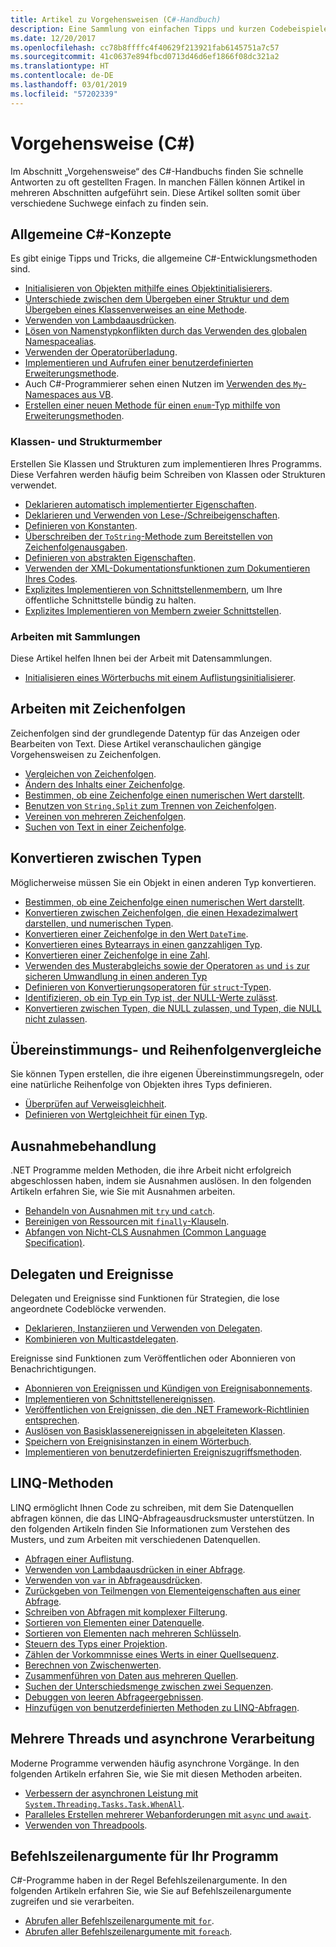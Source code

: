 ```yaml
---
title: Artikel zu Vorgehensweisen (C#-Handbuch)
description: Eine Sammlung von einfachen Tipps und kurzen Codebeispielen
ms.date: 12/20/2017
ms.openlocfilehash: cc78b8ffffc4f40629f213921fab6145751a7c57
ms.sourcegitcommit: 41c0637e894fbcd0713d46d6ef1866f08dc321a2
ms.translationtype: HT
ms.contentlocale: de-DE
ms.lasthandoff: 03/01/2019
ms.locfileid: "57202339"
---
```

# <a name="how-to-c"></a>Vorgehensweise (C#)

Im Abschnitt „Vorgehensweise“ des C#-Handbuchs finden Sie schnelle Antworten zu oft gestellten Fragen. In manchen Fällen können Artikel in mehreren Abschnitten aufgeführt sein. Diese Artikel sollten somit über verschiedene Suchwege einfach zu finden sein. 

## <a name="general-c-concepts"></a>Allgemeine C#-Konzepte

Es gibt einige Tipps und Tricks, die allgemeine C#-Entwicklungsmethoden sind.

- [Initialisieren von Objekten mithilfe eines Objektinitialisierers](../programming-guide/classes-and-structs/how-to-initialize-objects-by-using-an-object-initializer.md).
- [Unterschiede zwischen dem Übergeben einer Struktur und dem Übergeben eines Klassenverweises an eine Methode](../programming-guide/classes-and-structs/how-to-know-the-difference-passing-a-struct-and-passing-a-class-to-a-method.md).
- [Verwenden von Lambdaausdrücken](../programming-guide/statements-expressions-operators/how-to-use-lambda-expressions-outside-linq.md).
- [Lösen von Namenstypkonflikten durch das Verwenden des globalen Namespacealias](../programming-guide/namespaces/how-to-use-the-global-namespace-alias.md).
- [Verwenden der Operatorüberladung](../language-reference/keywords/operator.md).
- [Implementieren und Aufrufen einer benutzerdefinierten Erweiterungsmethode](../programming-guide/classes-and-structs/how-to-implement-and-call-a-custom-extension-method.md).
- Auch C#-Programmierer sehen einen Nutzen im [Verwenden des `My`-Namespaces aus VB](../programming-guide/namespaces/how-to-use-the-my-namespace.md).
- [Erstellen einer neuen Methode für einen `enum`-Typ mithilfe von Erweiterungsmethoden](../programming-guide/classes-and-structs/how-to-create-a-new-method-for-an-enumeration.md).

### <a name="class-and-struct-members"></a>Klassen- und Strukturmember

Erstellen Sie Klassen und Strukturen zum implementieren Ihres Programms. Diese Verfahren werden häufig beim Schreiben von Klassen oder Strukturen verwendet.

- [Deklarieren automatisch implementierter Eigenschaften](../programming-guide/classes-and-structs/how-to-implement-a-lightweight-class-with-auto-implemented-properties.md).
- [Deklarieren und Verwenden von Lese-/Schreibeigenschaften](../programming-guide/classes-and-structs/how-to-declare-and-use-read-write-properties.md).
- [Definieren von Konstanten](../programming-guide/classes-and-structs/how-to-define-constants.md).
- [Überschreiben der `ToString`-Methode zum Bereitstellen von Zeichenfolgenausgaben](../programming-guide/classes-and-structs/how-to-override-the-tostring-method.md).
- [Definieren von abstrakten Eigenschaften](../programming-guide/classes-and-structs/how-to-define-abstract-properties.md).
- [Verwenden der XML-Dokumentationsfunktionen zum Dokumentieren Ihres Codes](../programming-guide/xmldoc/how-to-use-the-xml-documentation-features.md).
- [Explizites Implementieren von Schnittstellenmembern](../programming-guide/interfaces/how-to-explicitly-implement-interface-members.md), um Ihre öffentliche Schnittstelle bündig zu halten.
- [Explizites Implementieren von Membern zweier Schnittstellen](../programming-guide/interfaces/how-to-explicitly-implement-members-of-two-interfaces.md).

### <a name="working-with-collections"></a>Arbeiten mit Sammlungen

Diese Artikel helfen Ihnen bei der Arbeit mit Datensammlungen.

- [Initialisieren eines Wörterbuchs mit einem Auflistungsinitialisierer](../programming-guide/classes-and-structs/how-to-initialize-a-dictionary-with-a-collection-initializer.md).

## <a name="working-with-strings"></a>Arbeiten mit Zeichenfolgen

Zeichenfolgen sind der grundlegende Datentyp für das Anzeigen oder Bearbeiten von Text. Diese Artikel veranschaulichen gängige Vorgehensweisen zu Zeichenfolgen.

- [Vergleichen von Zeichenfolgen](compare-strings.md).
- [Ändern des Inhalts einer Zeichenfolge](modify-string-contents.md).
- [Bestimmen, ob eine Zeichenfolge einen numerischen Wert darstellt](../programming-guide/strings/how-to-determine-whether-a-string-represents-a-numeric-value.md).
- [Benutzen von `String.Split` zum Trennen von Zeichenfolgen](parse-strings-using-split.md).
- [Vereinen von mehreren Zeichenfolgen](concatenate-multiple-strings.md).
- [Suchen von Text in einer Zeichenfolge](search-strings.md).

## <a name="convert-between-types"></a>Konvertieren zwischen Typen

Möglicherweise müssen Sie ein Objekt in einen anderen Typ konvertieren.

- [Bestimmen, ob eine Zeichenfolge einen numerischen Wert darstellt](../programming-guide/strings/how-to-determine-whether-a-string-represents-a-numeric-value.md).
- [Konvertieren zwischen Zeichenfolgen, die einen Hexadezimalwert darstellen, und numerischen Typen](../programming-guide/types/how-to-convert-between-hexadecimal-strings-and-numeric-types.md).
- [Konvertieren einer Zeichenfolge in den Wert `DateTime`](../../standard/base-types/parsing-datetime.md).
- [Konvertieren eines Bytearrays in einen ganzzahligen Typ](../programming-guide/types/how-to-convert-a-byte-array-to-an-int.md).
- [Konvertieren einer Zeichenfolge in eine Zahl](../programming-guide/types/how-to-convert-a-string-to-a-number.md).
- [Verwenden des Musterabgleichs sowie der Operatoren `as` und `is` zur sicheren Umwandlung in einen anderen Typ](../how-to/safely-cast-using-pattern-matching-is-and-as-operators.md)
- [Definieren von Konvertierungsoperatoren für `struct`-Typen](../programming-guide/statements-expressions-operators/how-to-implement-user-defined-conversions-between-structs.md).
- [Identifizieren, ob ein Typ ein Typ ist, der NULL-Werte zulässt](../programming-guide/nullable-types/how-to-identify-a-nullable-type.md).
- [Konvertieren zwischen Typen, die NULL zulassen, und Typen, die NULL nicht zulassen](../programming-guide/nullable-types/using-nullable-types.md#conversion-from-a-nullable-type-to-an-underlying-type).

## <a name="equality-and-ordering-comparisons"></a>Übereinstimmungs- und Reihenfolgenvergleiche

Sie können Typen erstellen, die ihre eigenen Übereinstimmungsregeln, oder eine natürliche Reihenfolge von Objekten ihres Typs definieren.

- [Überprüfen auf Verweisgleichheit](../programming-guide/statements-expressions-operators/how-to-test-for-reference-equality-identity.md).
- [Definieren von Wertgleichheit für einen Typ](../programming-guide/statements-expressions-operators/how-to-define-value-equality-for-a-type.md).

## <a name="exception-handling"></a>Ausnahmebehandlung

.NET Programme melden Methoden, die ihre Arbeit nicht erfolgreich abgeschlossen haben, indem sie Ausnahmen auslösen. In den folgenden Artikeln erfahren Sie, wie Sie mit Ausnahmen arbeiten.

- [Behandeln von Ausnahmen mit `try` und `catch`](../programming-guide/exceptions/how-to-handle-an-exception-using-try-catch.md).
- [Bereinigen von Ressourcen mit `finally`-Klauseln](../programming-guide/exceptions/how-to-execute-cleanup-code-using-finally.md).
- [Abfangen von Nicht-CLS Ausnahmen (Common Language Specification)](../programming-guide/exceptions/how-to-catch-a-non-cls-exception.md).

## <a name="delegates-and-events"></a>Delegaten und Ereignisse

Delegaten und Ereignisse sind Funktionen für Strategien, die lose angeordnete Codeblöcke verwenden.

- [Deklarieren, Instanziieren und Verwenden von Delegaten](../programming-guide/delegates/how-to-declare-instantiate-and-use-a-delegate.md).
- [Kombinieren von Multicastdelegaten](../programming-guide/delegates/how-to-combine-delegates-multicast-delegates.md).

Ereignisse sind Funktionen zum Veröffentlichen oder Abonnieren von Benachrichtigungen.

- [Abonnieren von Ereignissen und Kündigen von Ereignisabonnements](../programming-guide/events/how-to-subscribe-to-and-unsubscribe-from-events.md).
- [Implementieren von Schnittstellenereignissen](../programming-guide/events/how-to-implement-interface-events.md).
- [Veröffentlichen von Ereignissen, die den .NET Framework-Richtlinien entsprechen](../programming-guide/events/how-to-publish-events-that-conform-to-net-framework-guidelines.md).
- [Auslösen von Basisklassenereignissen in abgeleiteten Klassen](../programming-guide/events/how-to-raise-base-class-events-in-derived-classes.md).
- [Speichern von Ereignisinstanzen in einem Wörterbuch](../programming-guide/events/how-to-use-a-dictionary-to-store-event-instances.md).
- [Implementieren von benutzerdefinierten Ereigniszugriffsmethoden](../programming-guide/events/how-to-implement-custom-event-accessors.md).

## <a name="linq-practices"></a>LINQ-Methoden

LINQ ermöglicht Ihnen Code zu schreiben, mit dem Sie Datenquellen abfragen können, die das LINQ-Abfrageausdrucksmuster unterstützen. In den folgenden Artikeln finden Sie Informationen zum Verstehen des Musters, und zum Arbeiten mit verschiedenen Datenquellen.

- [Abfragen einer Auflistung](../programming-guide/concepts/linq/how-to-query-an-arraylist-with-linq.md).
- [Verwenden von Lambdaausdrücken in einer Abfrage](../programming-guide/statements-expressions-operators/how-to-use-lambda-expressions-in-a-query.md).
- [Verwenden von `var` in Abfrageausdrücken](../programming-guide/classes-and-structs/how-to-use-implicitly-typed-local-variables-and-arrays-in-a-query-expression.md).
- [Zurückgeben von Teilmengen von Elementeigenschaften aus einer Abfrage](../programming-guide/classes-and-structs/how-to-return-subsets-of-element-properties-in-a-query.md).
- [Schreiben von Abfragen mit komplexer Filterung](../programming-guide/concepts/linq/how-to-write-queries-with-complex-filtering.md).
- [Sortieren von Elementen einer Datenquelle](../programming-guide/concepts/linq/how-to-sort-elements.md).
- [Sortieren von Elementen nach mehreren Schlüsseln](../programming-guide/concepts/linq/how-to-sort-elements-on-multiple-keys.md).
- [Steuern des Typs einer Projektion](../programming-guide/concepts/linq/how-to-control-the-type-of-a-projection.md).
- [Zählen der Vorkommnisse eines Werts in einer Quellsequenz](../programming-guide/concepts/linq/how-to-count-occurrences-of-a-word-in-a-string-linq.md).
- [Berechnen von Zwischenwerten](../programming-guide/concepts/linq/how-to-calculate-intermediate-values.md).
- [Zusammenführen von Daten aus mehreren Quellen](../programming-guide/concepts/linq/how-to-populate-object-collections-from-multiple-sources-linq.md).
- [Suchen der Unterschiedsmenge zwischen zwei Sequenzen](../programming-guide/concepts/linq/how-to-find-the-set-difference-between-two-lists-linq.md).
- [Debuggen von leeren Abfrageergebnissen](../programming-guide/concepts/linq/how-to-debug-empty-query-results-sets.md).
- [Hinzufügen von benutzerdefinierten Methoden zu LINQ-Abfragen](../programming-guide/concepts/linq/how-to-add-custom-methods-for-linq-queries.md).

## <a name="multiple-threads-and-async-processing"></a>Mehrere Threads und asynchrone Verarbeitung

Moderne Programme verwenden häufig asynchrone Vorgänge. In den folgenden Artikeln erfahren Sie, wie Sie mit diesen Methoden arbeiten.

- [Verbessern der asynchronen Leistung mit `System.Threading.Tasks.Task.WhenAll`](../programming-guide/concepts/async/how-to-extend-the-async-walkthrough-by-using-task-whenall.md).
- [Paralleles Erstellen mehrerer Webanforderungen mit `async` und `await`](../programming-guide/concepts/async/how-to-make-multiple-web-requests-in-parallel-by-using-async-and-await.md).
- [Verwenden von Threadpools](../../standard/threading/the-managed-thread-pool.md#using-the-thread-pool).

## <a name="command-line-args-to-your-program"></a>Befehlszeilenargumente für Ihr Programm

C#-Programme haben in der Regel Befehlszeilenargumente. In den folgenden Artikeln erfahren Sie, wie Sie auf Befehlszeilenargumente zugreifen und sie verarbeiten.

- [Abrufen aller Befehlszeilenargumente mit `for`](../programming-guide/main-and-command-args/how-to-display-command-line-arguments.md).
- [Abrufen aller Befehlszeilenargumente mit `foreach`](../programming-guide/main-and-command-args/how-to-access-command-line-arguments-using-foreach.md).
